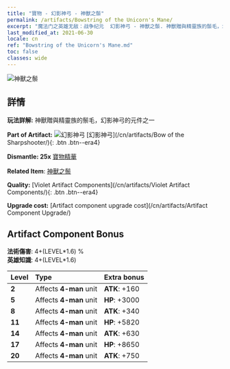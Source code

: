 ```yaml
---
title: "寶物 - 幻影神弓 - 神獸之鬃"
permalink: /artifacts/Bowstring of the Unicorn's Mane/
excerpt: "魔法门之英雄无敌：战争纪元  幻影神弓 - 神獸之鬃. 神獸贈與精靈族的鬃毛，幻影神弓的元件之一"
last_modified_at: 2021-06-30
locale: cn
ref: "Bowstring of the Unicorn's Mane.md"
toc: false
classes: wide
---
```


 ![神獸之鬃](/images/t/artifact_40103.png)



## 詳情

 **玩法詳解:** 神獸贈與精靈族的鬃毛，幻影神弓的元件之一

 **Part of Artifact:** ![幻影神弓](/images/t/icon_artifact_10.png) [幻影神弓](/cn/artifacts/Bow of the Sharpshooter/){: .btn .btn--era4}

 **Dismantle: 25x** [寶物精華](/cn/Items/con_905/)

 **Related Item**: [神獸之鬃](/cn/Items/art_105/)

 **Quality:** [Violet Artifact Components](/cn/artifacts/Violet Artifact Components/){: .btn .btn--era4}

 **Upgrade cost:** [Artifact component upgrade cost](/cn/artifacts/Artifact Component Upgrade/)

## Artifact Component Bonus

  **法術傷害**: 4+(LEVEL\*1.6) %<br/>**英雄知識**: 4+(LEVEL\*1.6)

  |  Level  | Type |    Extra bonus  | 
  |:--------|:-----|:----------------| 
  | **2** | Affects **4-man** unit | **ATK**: +160 | 
  | **5** | Affects **4-man** unit | **HP**: +3000 | 
  | **8** | Affects **4-man** unit | **ATK**: +340 | 
  | **11** | Affects **4-man** unit | **HP**: +5820 | 
  | **14** | Affects **4-man** unit | **ATK**: +630 | 
  | **17** | Affects **4-man** unit | **HP**: +8650 | 
  | **20** | Affects **4-man** unit | **ATK**: +750 | 
